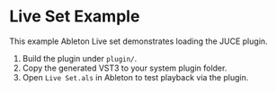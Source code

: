 # Live Set Example

This example Ableton Live set demonstrates loading the JUCE plugin.

1. Build the plugin under `plugin/`.
2. Copy the generated VST3 to your system plugin folder.
3. Open `Live Set.als` in Ableton to test playback via the plugin.
